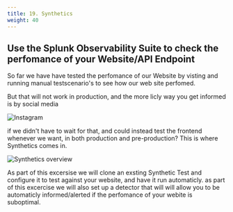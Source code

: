 ```yaml
---
title: 19. Synthetics
weight: 40
---
```


## Use the Splunk Observability Suite to check the perfomance of your Website/API Endpoint

So far we have have tested the perfomance of our Website by visting and running manual testscenario's to see how our web site perfomed.

But that will not work in production, and the more licly way you get informed is by social media 

![Instagram](../images/cb-instagram-post.png?width=50vw)

if we didn't have to wait for that, and could instead test the frontend whenever we want, in both production and pre-production? This is where Synthetics comes in.

![Synthetics overview](../images/SyntheticTests.png?width=50vw)

As part of this excersise we will clone an exsting Synthetic Test and  configure it to test against your website, and have it run automaticly. as part of this excercise we will also set up a detector that will will allow you to be automaticly informed/alerted if the perfomance of your webite is suboptimal.
